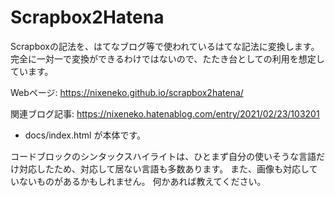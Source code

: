 # Scrapbox2Hatena
Scrapboxの記法を、はてなブログ等で使われているはてな記法に変換します。
完全に一対一で変換ができるわけではないので、たたき台としての利用を想定しています。

Webページ: https://nixeneko.github.io/scrapbox2hatena/

関連ブログ記事: https://nixeneko.hatenablog.com/entry/2021/02/23/103201

- docs/index.html が本体です。

コードブロックのシンタックスハイライトは、ひとまず自分の使いそうな言語だけ対応したため、対応して居ない言語も多数あります。
また、画像も対応していないものがあるかもしれません。
何かあれば教えてください。
